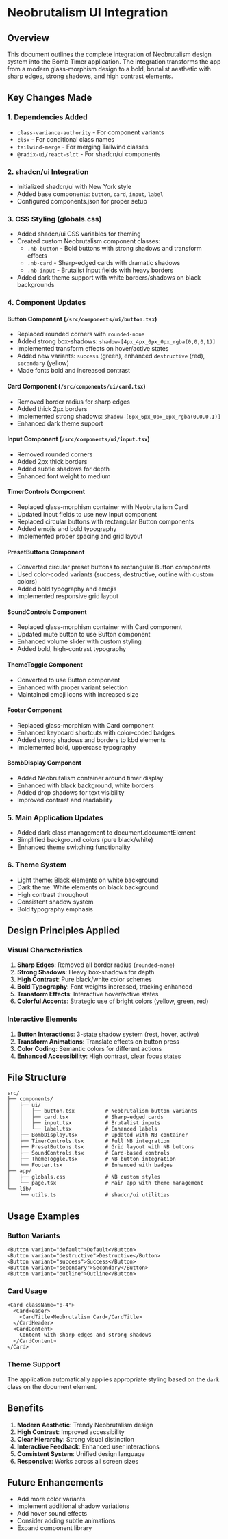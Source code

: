 # Neobrutalism UI Integration

## Overview
This document outlines the complete integration of Neobrutalism design system into the Bomb Timer application. The integration transforms the app from a modern glass-morphism design to a bold, brutalist aesthetic with sharp edges, strong shadows, and high contrast elements.

## Key Changes Made

### 1. Dependencies Added
- `class-variance-authority` - For component variants
- `clsx` - For conditional class names  
- `tailwind-merge` - For merging Tailwind classes
- `@radix-ui/react-slot` - For shadcn/ui components

### 2. shadcn/ui Integration
- Initialized shadcn/ui with New York style
- Added base components: `button`, `card`, `input`, `label`
- Configured components.json for proper setup

### 3. CSS Styling (globals.css)
- Added shadcn/ui CSS variables for theming
- Created custom Neobrutalism component classes:
  - `.nb-button` - Bold buttons with strong shadows and transform effects
  - `.nb-card` - Sharp-edged cards with dramatic shadows
  - `.nb-input` - Brutalist input fields with heavy borders
- Added dark theme support with white borders/shadows on black backgrounds

### 4. Component Updates

#### Button Component (`/src/components/ui/button.tsx`)
- Replaced rounded corners with `rounded-none`
- Added strong box-shadows: `shadow-[4px_4px_0px_0px_rgba(0,0,0,1)]`
- Implemented transform effects on hover/active states
- Added new variants: `success` (green), enhanced `destructive` (red), `secondary` (yellow)
- Made fonts bold and increased contrast

#### Card Component (`/src/components/ui/card.tsx`)
- Removed border radius for sharp edges
- Added thick 2px borders
- Implemented strong shadows: `shadow-[6px_6px_0px_0px_rgba(0,0,0,1)]`
- Enhanced dark theme support

#### Input Component (`/src/components/ui/input.tsx`)
- Removed rounded corners
- Added 2px thick borders
- Added subtle shadows for depth
- Enhanced font weight to medium

#### TimerControls Component
- Replaced glass-morphism container with Neobrutalism Card
- Updated input fields to use new Input component
- Replaced circular buttons with rectangular Button components
- Added emojis and bold typography
- Implemented proper spacing and grid layout

#### PresetButtons Component
- Converted circular preset buttons to rectangular Button components
- Used color-coded variants (success, destructive, outline with custom colors)
- Added bold typography and emojis
- Implemented responsive grid layout

#### SoundControls Component
- Replaced glass-morphism container with Card component
- Updated mute button to use Button component
- Enhanced volume slider with custom styling
- Added bold, high-contrast typography

#### ThemeToggle Component
- Converted to use Button component
- Enhanced with proper variant selection
- Maintained emoji icons with increased size

#### Footer Component
- Replaced glass-morphism with Card component
- Enhanced keyboard shortcuts with color-coded badges
- Added strong shadows and borders to kbd elements
- Implemented bold, uppercase typography

#### BombDisplay Component
- Added Neobrutalism container around timer display
- Enhanced with black background, white borders
- Added drop shadows for text visibility
- Improved contrast and readability

### 5. Main Application Updates
- Added dark class management to document.documentElement
- Simplified background colors (pure black/white)
- Enhanced theme switching functionality

### 6. Theme System
- Light theme: Black elements on white background
- Dark theme: White elements on black background
- High contrast throughout
- Consistent shadow system
- Bold typography emphasis

## Design Principles Applied

### Visual Characteristics
1. **Sharp Edges**: Removed all border radius (`rounded-none`)
2. **Strong Shadows**: Heavy box-shadows for depth
3. **High Contrast**: Pure black/white color schemes
4. **Bold Typography**: Font weights increased, tracking enhanced
5. **Transform Effects**: Interactive hover/active states
6. **Colorful Accents**: Strategic use of bright colors (yellow, green, red)

### Interactive Elements
1. **Button Interactions**: 3-state shadow system (rest, hover, active)
2. **Transform Animations**: Translate effects on button press
3. **Color Coding**: Semantic colors for different actions
4. **Enhanced Accessibility**: High contrast, clear focus states

## File Structure
```
src/
├── components/
│   ├── ui/
│   │   ├── button.tsx          # Neobrutalism button variants
│   │   ├── card.tsx            # Sharp-edged cards
│   │   ├── input.tsx           # Brutalist inputs
│   │   └── label.tsx           # Enhanced labels
│   ├── BombDisplay.tsx         # Updated with NB container
│   ├── TimerControls.tsx       # Full NB integration
│   ├── PresetButtons.tsx       # Grid layout with NB buttons
│   ├── SoundControls.tsx       # Card-based controls
│   ├── ThemeToggle.tsx         # NB button integration
│   └── Footer.tsx              # Enhanced with badges
├── app/
│   ├── globals.css             # NB custom styles
│   └── page.tsx                # Main app with theme management
└── lib/
    └── utils.ts                # shadcn/ui utilities
```

## Usage Examples

### Button Variants
```tsx
<Button variant="default">Default</Button>
<Button variant="destructive">Destructive</Button>
<Button variant="success">Success</Button>
<Button variant="secondary">Secondary</Button>
<Button variant="outline">Outline</Button>
```

### Card Usage
```tsx
<Card className="p-4">
  <CardHeader>
    <CardTitle>Neobrutalism Card</CardTitle>
  </CardHeader>
  <CardContent>
    Content with sharp edges and strong shadows
  </CardContent>
</Card>
```

### Theme Support
The application automatically applies appropriate styling based on the `dark` class on the document element.

## Benefits
1. **Modern Aesthetic**: Trendy Neobrutalism design
2. **High Contrast**: Improved accessibility
3. **Clear Hierarchy**: Strong visual distinction
4. **Interactive Feedback**: Enhanced user interactions
5. **Consistent System**: Unified design language
6. **Responsive**: Works across all screen sizes

## Future Enhancements
- Add more color variants
- Implement additional shadow variations
- Add hover sound effects
- Consider adding subtle animations
- Expand component library